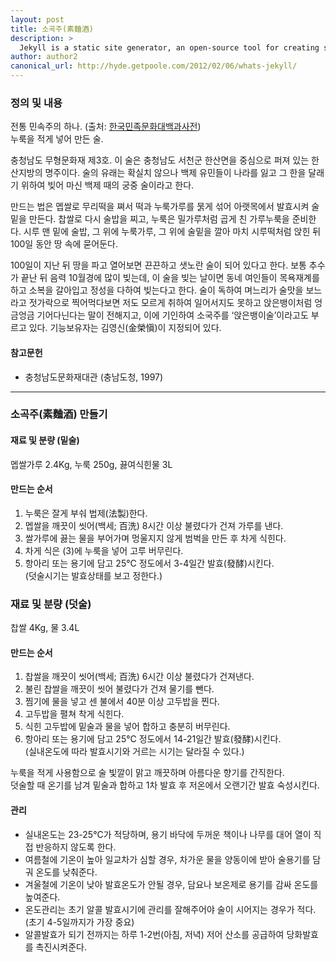 ```yaml
---
layout: post
title: 소곡주(素麯酒)
description: >
  Jekyll is a static site generator, an open-source tool for creating simple yet powerful websites of all shapes and sizes.
author: author2
canonical_url: http://hyde.getpoole.com/2012/02/06/whats-jekyll/
---
```


### 정의 및 내용
전통 민속주의 하나. (출처: [한국민족문화대백과사전](http://encykorea.aks.ac.kr/Contents/SearchNavi?keyword=%ED%95%9C%EC%82%B0%20%EC%86%8C%EA%B3%A1%EC%A3%BC&ridx=13&tot=1573))  
누룩을 적게 넣어 만든 술.   
 
충청남도 무형문화재 제3호. 이 술은 충청남도 서천군 한산면을 중심으로 퍼져 있는 한산지방의 명주이다. 술의 유래는 확실치 않으나 백제 유민들이 나라를 잃고 그 한을 달래기 위하여 빚어 마신 백제 때의 궁중 술이라고 한다.

만드는 법은 멥쌀로 무리떡을 쪄서 떡과 누룩가루를 묽게 섞어 아랫목에서 발효시켜 술밑을 만든다. 찹쌀로 다시 술밥을 찌고, 누룩은 밀가루처럼 곱게 친 가루누룩을 준비한다. 시루 맨 밑에 술밥, 그 위에 누룩가루, 그 위에 술밑을 깔아 마치 시루떡처럼 앉힌 뒤 100일 동안 땅 속에 묻어둔다.

100일이 지난 뒤 땅을 파고 열어보면 끈끈하고 샛노란 술이 되어 있다고 한다. 보통 추수가 끝난 뒤 음력 10월경에 많이 빚는데, 이 술을 빚는 날이면 동네 여인들이 목욕재계를 하고 소복을 갈아입고 정성을 다하여 빚는다고 한다.
술이 독하여 며느리가 술맛을 보느라고 젓가락으로 찍어먹다보면 저도 모르게 취하여 일어서지도 못하고 앉은뱅이처럼 엉금엉금 기어다닌다는 말이 전해지고, 이에 기인하여 소국주를 ‘앉은뱅이술’이라고도 부르고 있다. 기능보유자는 김영신(金榮愼)이 지정되어 있다.

#### 참고문헌
* 충청남도문화재대관  (충남도청, 1997)

---
### 소곡주(素麯酒) 만들기

#### 재료 및 분량 (밑술)
멥쌀가루 2.4Kg, 누룩 250g, 끓여식힌물 3L

#### 만드는 순서
1. 누룩은 잘게 부숴 법제(法製)한다.
2. 멥쌀을 깨끗이 씻어(백세; 百洗) 8시간 이상 불렸다가 건져 가루를 낸다.
3. 쌀가루에 끓는 물을 부어가며 멍울지지 않게 범벅을 만든 후 차게 식힌다.
4. 차게 식은 (3)에 누룩을 넣어 고루 버무린다.
5. 항아리 또는 용기에 담고 25°C 정도에서 3-4일간 발효(發酵)시킨다.  
(덧술시기는 발효상태를 보고 정한다.)

### 재료 및 분량 (덧술)
찹쌀 4Kg, 물 3.4L

#### 만드는 순서
1. 찹쌀을 깨끗이 씻어(백세; 百洗) 6시간 이상 불렸다가 건져낸다.
2. 불린 찹쌀을 깨끗이 씻어 불렸다가 건져 물기를 뺀다.
3. 찜기에 물을 넣고 센 불에서 40분 이상 고두밥을 찐다.
4. 고두밥을 펼쳐 착게 식힌다.
6. 식힌 고두밥에 밑술과 물을 넣어 합하고 충분히 버무린다.
7. 항아리 또는 용기에 담고 25°C 정도에서 14-21일간 발효(發酵)시킨다.  
(실내온도에 따라 발효시기와 거르는 시기는 달라질 수 있다.)

누룩을 적게 사용함으로 술 빛깔이 맑고 깨끗하며 아름다운 향기를 간직한다.  
덧술할 때 온기를 남겨 밑술과 합하고 1차 발효 후 저온에서 오랜기간 발효 숙성시킨다.

#### 관리
* 실내온도는 23-25°C가 적당하며, 용기 바닥에 두꺼운 책이나 나무를 대어 열이 직접 반응하지 않도록 한다.
* 여름철에 기온이 높아 일교차가 심할 경우, 차가운 물을 양동이에 받아 술용기를 담궈 온도를 낮춰준다.
* 겨울철에 기온이 낮아 발효온도가 안될 경우, 담요나 보온제로 용기를 감싸 온도를 높여준다.
* 온도관리는 초기 알콜 발효시기에 관리를 잘해주어야 술이 시어지는 경우가 적다. (초기 4-5일까지가 가장 중요)
* 알콜발효가 되기 전까지는 하루 1-2번(아침, 저녁) 저어 산소를 공급하여 당화발효를 촉진시켜준다.